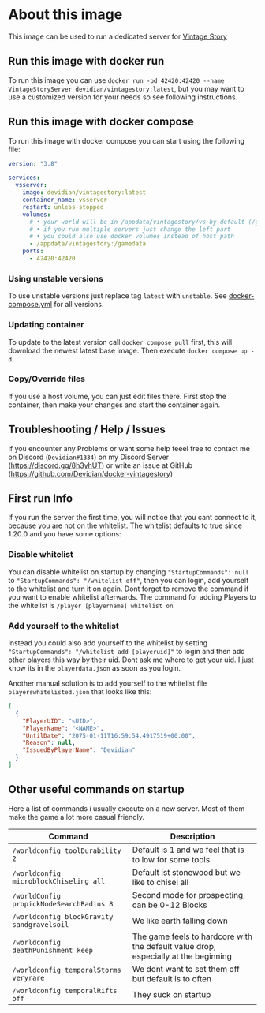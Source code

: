 # About this image

This image can be used to run a dedicated server for [Vintage Story](https://www.vintagestory.at/)

## Run this image with docker run

To run this image you can use `docker run -pd 42420:42420 --name VintageStoryServer devidian/vintagestory:latest`, but you may want to use a customized version for your needs so see following instructions.

## Run this image with docker compose

To run this image with docker compose you can start using the following file:

```yaml
version: "3.8"

services:
  vsserver:
    image: devidian/vintagestory:latest
    container_name: vsserver
    restart: unless-stopped
    volumes:
      # • your world will be in /appdata/vintagestory/vs by default (/gamedata/vs on the container)
      # • if you run multiple servers just change the left part
      # • you could also use docker volumes instead of host path
      - /appdata/vintagestory:/gamedata
    ports:
      - 42420:42420
```

### Using unstable versions

To use unstable versions just replace tag `latest` with `unstable`. See [docker-compose.yml](docker-compose.yml) for all versions.

### Updating container

To update to the latest version call `docker compose pull` first, this will download the newest latest base image. Then execute `docker compose up -d`.

### Copy/Override files

If you use a host volume, you can just edit files there. First stop the container, then make your changes and start the container again.

## Troubleshooting / Help / Issues

If you encounter any Problems or want some help feeel free to contact me on Discord (`Devidian#1334`) on my Discord Server (<https://discord.gg/8h3yhUT>) or write an issue at GitHub (<https://github.com/Devidian/docker-vintagestory>)

## First run Info

If you run the server the first time, you will notice that you cant connect to it, because you are not on the whitelist.
The whitelist defaults to true since 1.20.0 and you have some options:

### Disable whitelist

You can disable whitelist on startup by changing `"StartupCommands": null` to `"StartupCommands": "/whitelist off"`, then you can login, add yourself to the whitelist and turn it on again. Dont forget to remove the command if you want to enable whitelist afterwards. The command for adding Players to the whitelist is `/player [playername] whitelist on`

### Add yourself to the whitelist

Instead you could also add yourself to the whitelist by setting `"StartupCommands": "/whitelist add [playeruid]"` to login and then add other players this way by their uid. Dont ask me where to get your uid. I just know its in the `playerdata.json` as soon as you login.

Another manual solution is to add yourself to the whitelist file `playerswhitelisted.json` that looks like this:

```json
[
  {
    "PlayerUID": "<UID>",
    "PlayerName": "<NAME>",
    "UntilDate": "2075-01-11T16:59:54.4917519+00:00",
    "Reason": null,
    "IssuedByPlayerName": "Devidian"
  }
]
```

## Other useful commands on startup

Here a list of commands i usually execute on a new server. Most of them make the game a lot more casual friendly.

| Command                                    | Description                                                                         |
| ------------------------------------------ | ----------------------------------------------------------------------------------- |
| `/worldconfig toolDurability 2`            | Default is 1 and we feel that is to low for some tools.                             |
| `/worldconfig microblockChiseling all`     | Default ist stonewood but we like to chisel all                                     |
| `/worldConfig propickNodeSearchRadius 8`   | Second mode for prospecting, can be 0-12 Blocks                                     |
| `/worldconfig blockGravity sandgravelsoil` | We like earth falling down                                                          |
| `/worldconfig deathPunishment keep`        | The game feels to hardcore with the default value drop, especially at the beginning |
| `/worldconfig temporalStorms veryrare`     | We dont want to set them off but default is to often                                |
| `/worldconfig temporalRifts off`           | They suck on startup                                                                |
